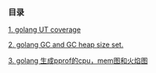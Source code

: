 ### 目录
[1. golang UT coverage](./part1.md#1-golang-ut-coverage)

[2. golang GC and GC heap size set.](./part1.md#2-golang-gc-and-gc-heap-size-set)

[3. golang 生成pprof的cpu，mem图和火焰图](./part1.md#3-golang-生成pprof的cpumem图和火焰图)
